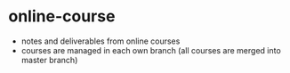 # online-course
* notes and deliverables from online courses
* courses are managed in each own branch (all courses are merged into master branch)
